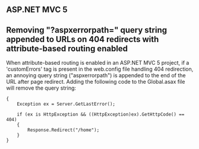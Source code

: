 ## ASP.NET MVC 5

## Removing "?aspxerrorpath=" query string appended to URLs on 404 redirects with attribute-based routing enabled
When attribute-based routing is enabled in an ASP.NET MVC 5 project, if a 'customErrors' tag is present in the web.config file handling 404 redirection, an annoying query  string ("aspxerrorpath") is appended to the end of the URL after page redirect.  Adding the following code to the Global.asax file will remove the query string:

```void Application_Error(object sender, EventArgs e)
{
    Exception ex = Server.GetLastError();

    if (ex is HttpException && ((HttpException)ex).GetHttpCode() == 404)
    {
        Response.Redirect("/home");
    }
}
```